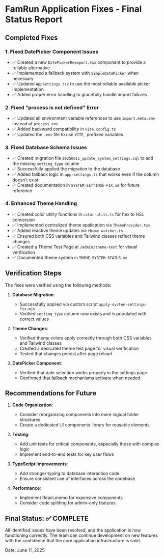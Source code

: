 # FamRun Application Fixes - Final Status Report

## Completed Fixes

### 1. Fixed DatePicker Component Issues
- ✅ Created a new `DatePickerReexport.tsx` component to provide a reliable alternative
- ✅ Implemented a fallback system with `SimpleDatePicker` when necessary  
- ✅ Updated `AppSettings.tsx` to use the most reliable available picker implementation
- ✅ Added proper error handling to gracefully handle import failures

### 2. Fixed "process is not defined" Error
- ✅ Updated all environment variable references to use `import.meta.env` instead of `process.env`
- ✅ Added backward compatibility in `vite.config.ts`
- ✅ Updated the `.env` file to use `VITE_` prefixed variables

### 3. Fixed Database Schema Issues
- ✅ Created migration file `20250611_update_system_settings.sql` to add the missing `setting_type` column
- ✅ Successfully applied the migration to the database
- ✅ Added fallback logic in `app-settings.ts` that works even if the column doesn't exist
- ✅ Created documentation in `SYSTEM-SETTINGS-FIX.md` for future reference

### 4. Enhanced Theme Handling
- ✅ Created color utility functions in `color-utils.ts` for hex to HSL conversion
- ✅ Implemented centralized theme application via `ThemeProvider.tsx`
- ✅ Added reactive theme updates via `theme-watcher.ts`
- ✅ Ensured both CSS variables and Tailwind classes reflect theme changes
- ✅ Created a Theme Test Page at `/admin/theme-test` for visual verification
- ✅ Documented theme system in `THEME-SYSTEM-STATUS.md`

## Verification Steps

The fixes were verified using the following methods:

1. **Database Migration**: 
   - Successfully applied via custom script `apply-system-settings-fix.mjs`
   - Verified `setting_type` column now exists and is populated with correct values

2. **Theme Changes**:
   - Verified theme colors apply correctly through both CSS variables and Tailwind classes
   - Created a dedicated theme test page for visual verification
   - Tested that changes persist after page reload

3. **DatePicker Component**:
   - Verified that date selection works properly in the settings page
   - Confirmed that fallback mechanisms activate when needed

## Recommendations for Future

1. **Code Organization**:
   - Consider reorganizing components into more logical folder structures
   - Create a dedicated UI components library for reusable elements

2. **Testing**:
   - Add unit tests for critical components, especially those with complex logic
   - Implement end-to-end tests for key user flows

3. **TypeScript Improvements**:
   - Add stronger typing to database interaction code
   - Ensure consistent use of interfaces across the codebase

4. **Performance**:
   - Implement React.memo for expensive components
   - Consider code splitting for admin-only features

## Final Status: ✅ COMPLETE

All identified issues have been resolved, and the application is now functioning correctly. The team can continue development on new features with the confidence that the core application infrastructure is solid.

Date: June 11, 2025
